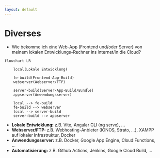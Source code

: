 ```yaml
---
layout: default
---
```


# Diverses <SubHeading text="Web App Deployment"/>

<div class="grid grid-cols-12 gap-6">
<div class="col-span-12">

- Wie bekomme ich eine Web-App (Frontend und/oder Server) von meinem lokalen Entwicklungs-Rechner ins Internet/in die Cloud?

```mermaid
flowchart LR

    local(Lokale Entwicklung)

    fe-build(Frontend-App-Build)
    webserver(Webserver/FTP)

    server-build(Server-App-Build/Bundle)
    appserver(Anwendungsserver)

    local --> fe-build
    fe-build --> webserver
    local --> server-build
    server-build --> appserver
```

<div class="mb-4"></div>

- **Lokale Entwicklung:** z.B. Vite, Angular CLI (ng serve), ...
- **Webserver/FTP:** z.B. Webhosting-Anbieter (IONOS, Strato, ...), XAMPP auf lokaler Infrastruktur, Docker
- **Anwendungsserver:** z.B. Docker, Google App Engine, Cloud Functions, ...
- **Automatisierung:** z.B. Github Actions, Jenkins, Google Cloud Build, ...

</div>
</div>

<PageNumber/>
